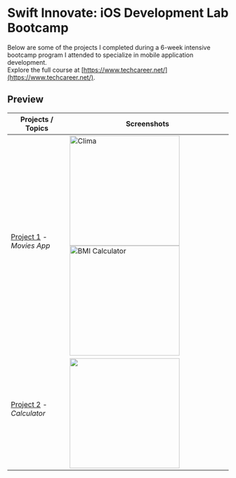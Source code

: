 # Swift Innovate: iOS Development Lab Bootcamp

Below are some of the projects I completed during a 6-week intensive bootcamp program I attended to specialize in mobile application development.
<br>Explore the full course at [https://www.techcareer.net/](https://www.techcareer.net/).

## Preview


Projects / Topics                                                           | Screenshots
---                                                                         |---
[Project 1](https://github.com/ogulcandeniz-inac/Techcareer-iOS-Bootcamp/tree/main/Movies%20App) - *Movies App* <br/>                                           <br/><sub>                     </sub>  |<img width="250" alt="Clima" src="https://github.com/ogulcandeniz-inac/Techcareer-iOS-Bootcamp/assets/109241786/9928a402-e254-4966-98a4-7b43d0deaf54"> <img width="250" alt="BMI Calculator" src="https://github.com/ogulcandeniz-inac/Techcareer-iOS-Bootcamp/assets/109241786/a1acd596-0bac-4232-8c02-dab8bf7549cc">|
[Project 2](https://github.com/ogulcandeniz-inac/Techcareer-iOS-Bootcamp/tree/main/Calculator) - *Calculator* <br/>                                         <br/><sub>                       </sub>  |<img width="250"  src="https://github.com/ogulcandeniz-inac/Techcareer-iOS-Bootcamp/assets/109241786/f17feea7-277a-4f69-868c-6e28c42793b1">|

